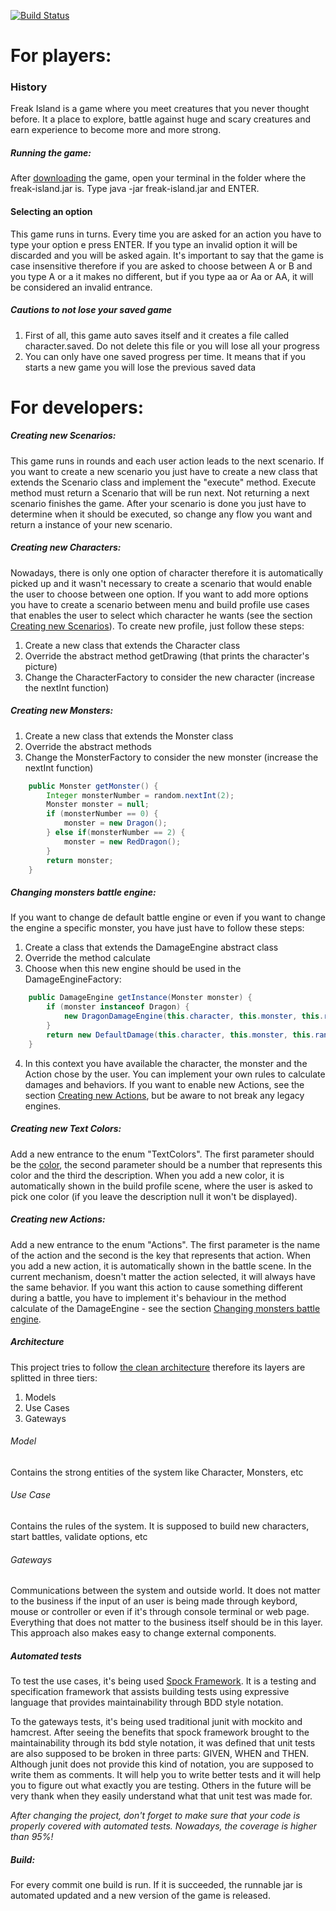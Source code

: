 [![Build Status](https://travis-ci.org/gabrielcedran/coding-puzzle.svg?branch=master)](https://travis-ci.org/gabrielcedran/coding-puzzle)

# For players:
### History
Freak Island is a game where you meet creatures that you never thought before. It a place to explore, battle against huge and scary creatures and earn experience to become more and more strong.

##### Running the game:
After [downloading](https://github.com/gabrielcedran/coding-puzzle/raw/master/runnable/freak-island.jar) the game, open your terminal in the folder where the freak-island.jar is. Type java -jar freak-island.jar and ENTER.

#### Selecting an option
This game runs in turns. Every time you are asked for an action you have to type your option e press ENTER. If you type an invalid option it will be discarded and you will be asked again. It's important to say that the game is case insensitive therefore if you are asked to choose between A or B and you type A or a it makes no different, but if you type aa or Aa or AA, it will be considered an invalid entrance.

##### Cautions to not lose your saved game
1. First of all, this game auto saves itself and it creates a file called character.saved. Do not delete this file or you will lose all your progress
2. You can only have one saved progress per time. It means that if you starts a new game you will lose the previous saved data


# For developers:

##### Creating new Scenarios:
This game runs in rounds and each user action leads to the next scenario. If you want to create a new scenario you just have to create a new class that extends the Scenario class and implement the "execute" method. Execute method must return a Scenario that will be run next. Not returning a next scenario finishes the game.
After your scenario is done you just have to determine when it should be executed, so change any flow you want and return a instance of your new scenario.

##### Creating new Characters:
Nowadays, there is only one option of character therefore it is automatically picked up and it wasn't necessary to create a scenario that would enable the user to choose between one option. If you want to add more options you have to create a scenario between menu and build profile use cases that enables the user to select which character he wants (see the section [Creating new Scenarios](https://github.com/gabrielcedran/coding-puzzle#creating-new-scenarios)). To create new profile, just follow these steps:
1. Create a new class that extends the Character class
2. Override the abstract method getDrawing (that prints the character's picture)
3. Change the CharacterFactory to consider the new character (increase the nextInt function)

##### Creating new Monsters:
1. Create a new class that extends the Monster class
2. Override the abstract methods
3. Change the MonsterFactory to consider the new monster (increase the nextInt function)
```java
    public Monster getMonster() {
        Integer monsterNumber = random.nextInt(2);
        Monster monster = null;
        if (monsterNumber == 0) {
            monster = new Dragon();
        } else if(monsterNumber == 2) {
            monster = new RedDragon();
        }
        return monster;
    }
```

##### Changing monsters battle engine:
If you want to change de default battle engine or even if you want to change the engine a specific monster, you have just have to follow these steps:
1. Create a class that extends the DamageEngine abstract class
2. Override the method calculate
3. Choose when this new engine should be used in the DamageEngineFactory:
```java
    public DamageEngine getInstance(Monster monster) {
        if (monster instanceof Dragon) {
            new DragonDamageEngine(this.character, this.monster, this.random, this.output);
        }
        return new DefaultDamage(this.character, this.monster, this.random, this.output);
    }
```
4. In this context you have available the character, the monster and the Action chose by the user. You can implement your own rules to calculate damages and behaviors. If you want to enable new Actions, see the section [Creating new Actions](https://github.com/gabrielcedran/coding-puzzle#creating-new-actions), but be aware to not break any legacy engines.

##### Creating new Text Colors:
Add a new entrance to the enum "TextColors". The first parameter should be the [color](http://www.lihaoyi.com/post/BuildyourownCommandLinewithANSIescapecodes.html#16-colors), the second parameter should be a number that represents this color and the third the description.
When you add a new color, it is automatically shown in the build profile scene, where the user is asked to pick one color (if you leave the description null it won't be displayed).

##### Creating new Actions:
Add a new entrance to the enum "Actions". The first parameter is the name of the action and the second is the key that represents that action.
When you add a new action, it is automatically shown in the battle scene.
In the current mechanism, doesn't matter the action selected, it will always have the same behavior. If you want this action to cause something different during a battle, you have to implement it's behaviour in the method calculate of the DamageEngine - see the section [Changing monsters battle engine](https://github.com/gabrielcedran/coding-puzzle#changing-monsters-battle-engine).

##### Architecture
This project tries to follow [the clean architecture](https://8thlight.com/blog/uncle-bob/2012/08/13/the-clean-architecture.html) therefore its layers are splitted in three tiers:
1. Models
2. Use Cases
3. Gateways

###### Model
Contains the strong entities of the system like Character, Monsters, etc

###### Use Case
Contains the rules of the system. It is supposed to build new characters, start battles, validate options, etc

###### Gateways
Communications between the system and outside world. It does not matter to the business if the input of an user is being made through keybord, mouse or controller or even if it's through console terminal or web page. Everything that does not matter to the business itself should be in this layer. This approach also makes easy to change external components.

##### Automated tests
To test the use cases, it's being used [Spock Framework](http://spockframework.org/). It is a testing and specification framework that assists building tests using expressive language that provides maintainability through BDD style notation.

To the gateways tests, it's being used traditional junit with mockito and hamcrest. After seeing the benefits that spock framework brought to the maintainability through its bdd style notation, it was defined that unit tests are also supposed to be broken in three parts: GIVEN, WHEN and THEN. Although junit does not provide this kind of notation, you are supposed to write them as comments.
It will help you to write better tests and it will help you to figure out what exactly you are testing. Others in the future will be very thank when they easily understand what that unit test was made for.

*After changing the project, don't forget to make sure that your code is properly covered with automated tests. Nowadays, the coverage is higher than 95%!*


##### Build:
For every commit one build is run. If it is succeeded, the runnable jar is automated updated and a new version of the game is released.

